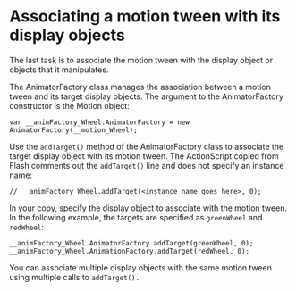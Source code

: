 # Associating a motion tween with its display objects

The last task is to associate the motion tween with the display object or
objects that it manipulates.

The AnimatorFactory class manages the association between a motion tween and its
target display objects. The argument to the AnimatorFactory constructor is the
Motion object:

```
var __animFactory_Wheel:AnimatorFactory = new AnimatorFactory(__motion_Wheel);
```

Use the `addTarget()` method of the AnimatorFactory class to associate the
target display object with its motion tween. The ActionScript copied from Flash
comments out the `addTarget()` line and does not specify an instance name:

```
// __animFactory_Wheel.addTarget(<instance name goes here>, 0);
```

In your copy, specify the display object to associate with the motion tween. In
the following example, the targets are specified as `greenWheel` and `redWheel`:

```
__animFactory_Wheel.AnimatorFactory.addTarget(greenWheel, 0);
__animFactory_Wheel.AnimationFactory.addTarget(redWheel, 0);
```

You can associate multiple display objects with the same motion tween using
multiple calls to `addTarget().`
